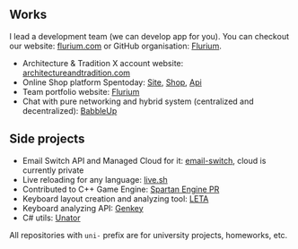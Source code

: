## Works

I lead a development team (we can develop app for you). You can checkout our website: [flurium.com](https://flurium.com/) or GitHub organisation: [Flurium](https://github.com/flurium).

- Architecture & Tradition X account website: [architectureandtradition.com](https://www.architectureandtradition.com/)
- Online Shop platform Spentoday: [Site](https://github.com/flurium/spentoday), [Shop](https://github.com/flurium/spentoday-shop), [Api](https://github.com/flurium/spentoday-api)
- Team portfolio website: [Flurium](https://github.com/flurium/agency)
- Chat with pure networking and hybrid system (centralized and decentralized): [BabbleUp](https://github.com/flurium/babble)

## Side projects

- Email Switch API and Managed Cloud for it: [email-switch](https://github.com/roman-koshchei/email-switch), cloud is currently private
- Live reloading for any language: [live.sh](https://github.com/roman-koshchei/live-sh)
- Contributed to C++ Game Engine: [Spartan Engine PR](https://github.com/PanosK92/SpartanEngine/pull/160)
- Keyboard layout creation and analyzing tool: [LETA](https://github.com/roman-koshchei/leta)
- Keyboard analyzing API: [Genkey](https://github.com/roman-koshchei/genkey-api)
- C# utils: [Unator](https://github.com/roman-koshchei/unator)

All repositories with `uni-` prefix are for university projects, homeworks, etc. 

